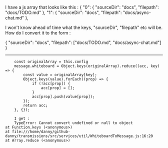 I have a js array that looks like this :
{
"0": {
"sourceDir": "docs",
"filepath": "docs/TODO.md"
},
"1": {
"sourceDir": "docs",
"filepath": "docs/async-chat.md"
},

I won't know ahead of time what the keys, "sourceDir", "filepath" etc will be.
How do I convert it to the form :

{
"sourceDir": "docs",
"filepath": ["docs/TODO.md", "docs/async-chat.md"]
}

---

        const originalArray = this.config
        message.whiteboard = Object.keys(originalArray).reduce((acc, key) => {
            const value = originalArray[key];
            Object.keys(value).forEach((prop) => {
                if (!acc[prop]) {
                    acc[prop] = [];
                }
                acc[prop].push(value[prop]);
            });
            return acc;
        }, {});

        I get :
        TypeError: Cannot convert undefined or null to object
    at Function.keys (<anonymous>)
    at file:///home/danny/github-danny/transmissions/src/services/util/WhiteboardToMessage.js:16:20
    at Array.reduce (<anonymous>)
